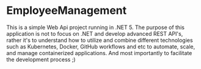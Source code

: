 # EmployeeManagement

This is a simple Web Api project running in .NET 5. The purpose of this application is not to focus on .NET and develop advanced REST API's, rather it's to understand how to utilize and combine different technologies such as Kubernetes, Docker, GitHub workflows and etc to automate, scale, and manage containerized applications. And most importantly to facilitate the development process ;)

